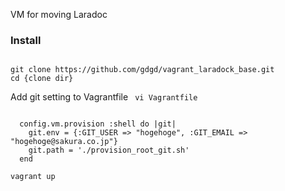 
VM for moving Laradoc

### Install

<code>
git clone https://github.com/gdgd/vagrant_laradock_base.git
cd {clone dir}
</code>


Add git setting to Vagrantfile
<code>
vi Vagrantfile
</code>


<code>
  config.vm.provision :shell do |git|
    git.env = {:GIT_USER => "hogehoge", :GIT_EMAIL => "hogehoge@sakura.co.jp"}
    git.path = './provision_root_git.sh'
  end
</code>

<code>
vagrant up  
</code>
  